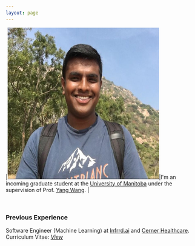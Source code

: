 ```yaml
---
layout: page
---
```


|<img src="/assets/img/profile.jpeg" alt="profile" width="400px" height="400px" />|I'm an incoming graduate student at the [University of Manitoba](http://umanitoba.ca) under the supervision of Prof. [Yang Wang](https://www.cs.umanitoba.ca/~ywang). <!-- in the [Computer Vision Lab](https://www.cs.umanitoba.ca/~vision). My research interests cover topics in computer vision and machine learning, with an emphasis on deep learning. -->|

<!-- Specifically, I am interested in weakly supervised, self-supervised and generative models. -->

<!-- ### News
*July 24th, 2018*   
Revamped my website! -->

<br>

### Previous Experience 

Software Engineer (Machine Learning) at [Infrrd.ai](http://infrrd.ai/) and [Cerner Healthcare](https://www.cerner.com/).
<br>
Curriculum Vitae: *[View](../assets/CV_Mahesh_Kumar_K.pdf)*  
